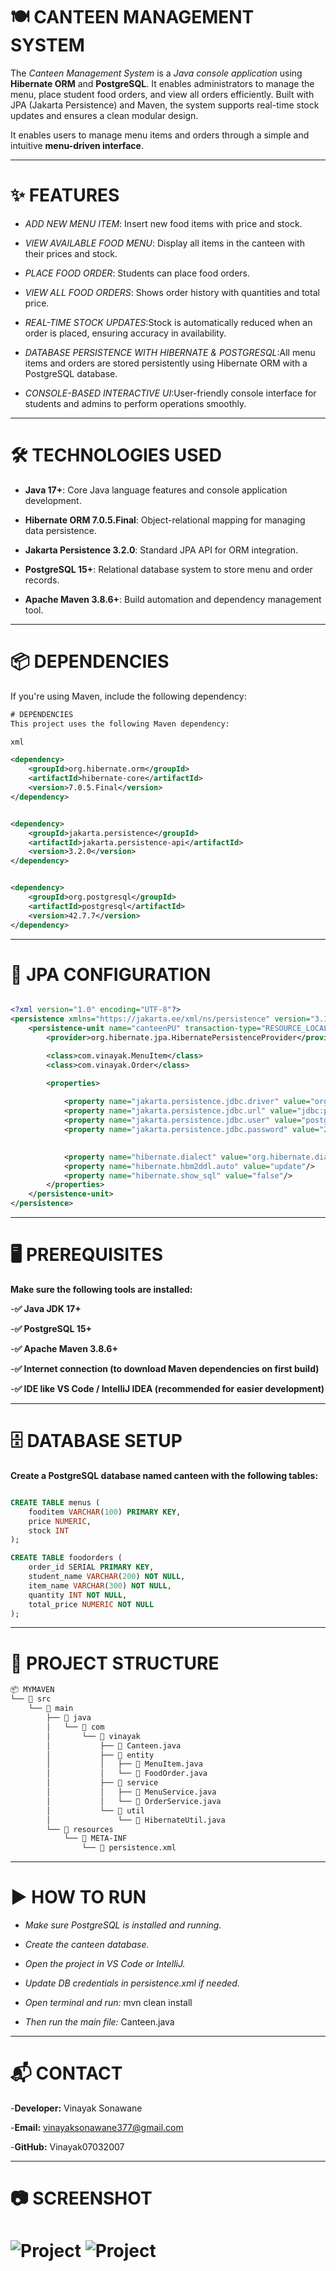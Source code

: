 # 🍽️ CANTEEN MANAGEMENT SYSTEM  



The *Canteen Management System* is a *Java console application* using **Hibernate ORM** and **PostgreSQL**. It enables administrators to manage the menu, place student food orders, and view all orders efficiently. Built with JPA (Jakarta Persistence) and Maven, the system supports real-time stock updates and ensures a clean modular design.


It enables users to manage menu items and orders through a simple and intuitive **menu-driven interface**.  


---

# ✨ FEATURES

-  *ADD NEW MENU ITEM*: Insert new food items with price and stock.

-  *VIEW AVAILABLE FOOD MENU*: Display all items in the canteen with their prices and stock.

-  *PLACE FOOD ORDER*: Students can place food orders.

-  *VIEW ALL FOOD ORDERS*: Shows order history with quantities and total price.

-  *REAL-TIME STOCK UPDATES*:Stock is automatically reduced when an order is placed, ensuring accuracy in availability.

-  *DATABASE PERSISTENCE WITH HIBERNATE & POSTGRESQL*:All menu items and orders are stored persistently using Hibernate ORM with a PostgreSQL database.

-  *CONSOLE-BASED INTERACTIVE UI*:User-friendly console interface for students and admins to perform operations smoothly.



---

# 🛠 TECHNOLOGIES USED


- **Java 17+**: Core Java language features and console application development.

- **Hibernate ORM 7.0.5.Final**: Object-relational mapping for managing data persistence.

- **Jakarta Persistence 3.2.0**: Standard JPA API for ORM integration.

- **PostgreSQL 15+**: Relational database system to store menu and order records.

- **Apache Maven 3.8.6+**: Build automation and dependency management tool.


---

# 📦 DEPENDENCIES

If you're using Maven, include the following dependency:

```xml
# DEPENDENCIES
This project uses the following Maven dependency:

xml

<dependency>
    <groupId>org.hibernate.orm</groupId>
    <artifactId>hibernate-core</artifactId>
    <version>7.0.5.Final</version>
</dependency>


<dependency>
    <groupId>jakarta.persistence</groupId>
    <artifactId>jakarta.persistence-api</artifactId>
    <version>3.2.0</version>
</dependency>


<dependency>
    <groupId>org.postgresql</groupId>
    <artifactId>postgresql</artifactId>
    <version>42.7.7</version>
</dependency>

```

---


# 📄 JPA CONFIGURATION

```xml

<?xml version="1.0" encoding="UTF-8"?>
<persistence xmlns="https://jakarta.ee/xml/ns/persistence" version="3.1">
    <persistence-unit name="canteenPU" transaction-type="RESOURCE_LOCAL">
        <provider>org.hibernate.jpa.HibernatePersistenceProvider</provider>

        <class>com.vinayak.MenuItem</class>
        <class>com.vinayak.Order</class>

        <properties>
           
            <property name="jakarta.persistence.jdbc.driver" value="org.postgresql.Driver"/>
            <property name="jakarta.persistence.jdbc.url" value="jdbc:postgresql://localhost:5432/canteen"/>
            <property name="jakarta.persistence.jdbc.user" value="postgres"/>
            <property name="jakarta.persistence.jdbc.password" value="2007"/>

            
            <property name="hibernate.dialect" value="org.hibernate.dialect.PostgreSQLDialect"/>
            <property name="hibernate.hbm2ddl.auto" value="update"/>
            <property name="hibernate.show_sql" value="false"/>
        </properties>
    </persistence-unit>
</persistence>

```


---


# 🖥 PREREQUISITES

**Make sure the following tools are installed:**

-**✅ Java JDK 17+**

-**✅ PostgreSQL 15+**

-**✅ Apache Maven 3.8.6+**

-**✅ Internet connection (to download Maven dependencies on first build)**

-**✅ IDE like VS Code / IntelliJ IDEA (recommended for easier development)**



---


# 🗄 DATABASE SETUP
**Create a PostgreSQL database named canteen with the following tables:**

```sql

CREATE TABLE menus (
    fooditem VARCHAR(100) PRIMARY KEY,
    price NUMERIC,
    stock INT
);

CREATE TABLE foodorders (
    order_id SERIAL PRIMARY KEY,
    student_name VARCHAR(200) NOT NULL,
    item_name VARCHAR(300) NOT NULL,
    quantity INT NOT NULL,
    total_price NUMERIC NOT NULL
);

```
---

# 📂 PROJECT STRUCTURE

```bash
📦 MYMAVEN
└── 📁 src
    └── 📁 main
        ├── 📁 java
        │   └── 📁 com
        │       └── 📁 vinayak
        │           ├── 📄 Canteen.java                         
        │           ├── 📁 entity
        │           │   ├── 📄 MenuItem.java                     
        │           │   └── 📄 FoodOrder.java                   
        │           ├── 📁 service
        │           │   ├── 📄 MenuService.java                  
        │           │   └── 📄 OrderService.java                 
        │           └── 📁 util
        │               └── 📄 HibernateUtil.java                
        └── 📁 resources
            └── 📁 META-INF
                └── 📄 persistence.xml                           

```

---

# ▶️ HOW TO RUN


- *Make sure PostgreSQL is installed and running.*

- *Create the canteen database.*

- *Open the project in VS Code or IntelliJ.*

- *Update DB credentials in persistence.xml if needed.*

- *Open terminal and run:*
  mvn clean install

- *Then run the main file:* 
  Canteen.java


---

# 📬 CONTACT
-**Developer:** Vinayak Sonawane

-**Email:** vinayaksonawane377@gmail.com

-**GitHub:** Vinayak07032007

---

# 📷 SCREENSHOT


![Project](https://github.com/Vinayak07032007/CanteenManagementUsingHibernateJPA/blob/8b58c5dcb64787d3c99961ab973ce745b540eaf1/mymaven/Project2.png)
![Project](https://github.com/Vinayak07032007/CanteenManagementUsingHibernateJPA/blob/811db9d7187b288ee54de091fcaf4b0046b2869c/mymaven/Projectop.png)
=======

